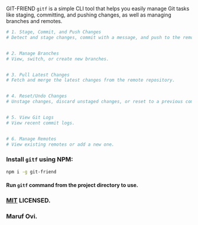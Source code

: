 GIT-FRIEND `gitf` is a simple CLI tool that helps you easily manage Git tasks like staging, committing, and pushing changes, as well as managing branches and remotes.

```bash
# 1. Stage, Commit, and Push Changes
# Detect and stage changes, commit with a message, and push to the remote (with a confirmation prompt).


# 2. Manage Branches
# View, switch, or create new branches.


# 3. Pull Latest Changes
# Fetch and merge the latest changes from the remote repository.


# 4. Reset/Undo Changes
# Unstage changes, discard unstaged changes, or reset to a previous commit.


# 5. View Git Logs
# View recent commit logs.


# 6. Manage Remotes
# View existing remotes or add a new one.

```

### Install `gitf` using NPM:

```bash
npm i -g git-friend
```

#### Run `gitf` command from the project directory to use.

### [MIT](LICENSE) LICENSED.

### Maruf Ovi.
